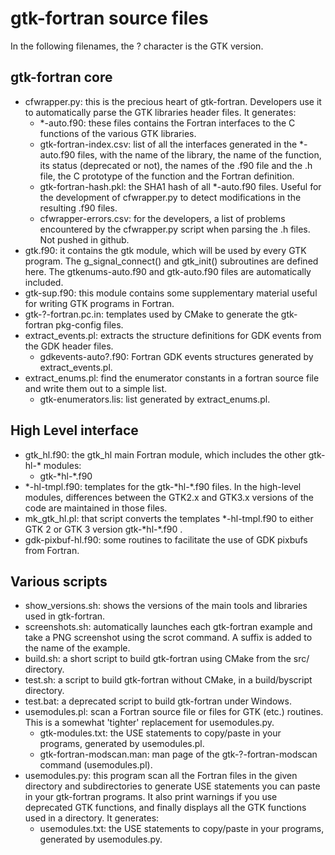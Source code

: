 # gtk-fortran source files

In the following filenames, the ? character is the GTK version.

## gtk-fortran core

- cfwrapper.py: this is the precious heart of gtk-fortran. Developers use it to automatically parse the GTK libraries header files. It generates:
  - *-auto.f90: these files contains the Fortran interfaces to the C functions of the various GTK libraries.
  - gtk-fortran-index.csv: list of all the interfaces generated in the *-auto.f90 files, with the name of the library, the name of the function, its status (deprecated or not), the names of the .f90 file and the .h file, the C prototype of the function and the Fortran definition.
  - gtk-fortran-hash.pkl: the SHA1 hash of all *-auto.f90 files. Useful for the development of cfwrapper.py to detect modifications in the resulting .f90 files.
  - cfwrapper-errors.csv: for the developers, a list of problems encountered by the cfwrapper.py script when parsing the .h files. Not pushed in github.
- gtk.f90: it contains the gtk module, which will be used by every GTK program. The g_signal_connect() and gtk_init() subroutines are defined here. The gtkenums-auto.f90 and gtk-auto.f90 files are automatically included.
- gtk-sup.f90: this module contains some supplementary material useful for writing GTK programs in Fortran.
- gtk-?-fortran.pc.in: templates used by CMake to generate the gtk-fortran pkg-config files.
- extract_events.pl: extracts the structure definitions for GDK events from the GDK header files.
  - gdkevents-auto?.f90: Fortran GDK events structures generated by extract_events.pl.
- extract_enums.pl: find the enumerator constants in a fortran source file and write them out to a simple list.
  - gtk-enumerators.lis: list generated by extract_enums.pl.


## High Level interface

- gtk_hl.f90: the gtk_hl main Fortran module, which includes the other gtk-hl-\* modules:
  - gtk-\*hl-\*.f90
- \*-hl-tmpl.f90: templates for the gtk-\*hl-\*.f90 files. In the high-level modules, differences between the GTK2.x and GTK3.x versions of the code are maintained in those files.
- mk_gtk_hl.pl: that script converts the templates \*-hl-tmpl.f90 to either GTK 2 or GTK 3 version gtk-\*hl-\*.f90 .
- gdk-pixbuf-hl.f90: some routines to facilitate the use of GDK pixbufs from Fortran.


## Various scripts

- show_versions.sh: shows the versions of the main tools and libraries used in gtk-fortran.
- screenshots.sh: automatically launches each gtk-fortran example and take a PNG screenshot using the scrot command. A suffix is added to the name of the example.
- build.sh: a short script to build gtk-fortran using CMake from the src/ directory.
- test.sh: a script to build gtk-fortran without CMake, in a build/byscript directory.
- test.bat: a deprecated script to build gtk-fortran under Windows.
- usemodules.pl: scan a Fortran source file or files for GTK (etc.) routines. This is a somewhat 'tighter' replacement for usemodules.py.
  - gtk-modules.txt: the USE statements to copy/paste in your programs, generated by usemodules.pl.
  - gtk-fortran-modscan.man: man page of the gtk-?-fortran-modscan command (usemodules.pl).
- usemodules.py: this program scan all the Fortran files in the given directory and subdirectories to generate USE statements you can paste in your gtk-fortran programs. It also print warnings if you use deprecated GTK functions, and finally displays all the GTK functions used in a directory. It generates:
  - usemodules.txt: the USE statements to copy/paste in your programs, generated by usemodules.py.

